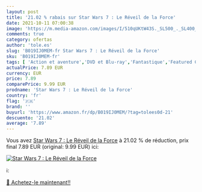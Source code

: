 ```yaml
---
layout: post
title: '21.02 % rabais sur Star Wars 7 : Le Réveil de la Force'
date: 2021-10-11 07:00:38
image: 'https://m.media-amazon.com/images/I/510qUKtW43S._SL500_._SL400_.jpg'
comments: true
category: ofertas
author: 'tole.es'
slug: 'B019IJ0MEM-fr Star Wars 7 : Le Réveil de la Force'
sku: 'B019IJ0MEM-fr'
tags: [ 'Action et aventure','DVD et Blu-ray','Fantastique','Featured Categories','Films','Science-fiction', ]
actualPrice: 7.89 EUR
currency: EUR
price: 7.89
comparePrice: 9.99 EUR
prodname: 'Star Wars 7 : Le Réveil de la Force'
country: 'fr'
flag: '🇫🇷'
brand: ''
buyurl: 'https://www.amazon.fr/dp/B019IJ0MEM/?tag=tolees0d-21'
descuento: '21.02'
average: '7.89'
---
```


Vous avez [Star Wars 7 : Le Réveil de la Force](https://www.amazon.fr/dp/B019IJ0MEM/?tag=tolees0d-21)  à  21.02 % de réduction, prix final  7.89 EUR (original: 9.99 EUR) ici:

[![Star Wars 7 : Le Réveil de la Force](https://m.media-amazon.com/images/I/510qUKtW43S._SL500_._SL400_.jpg)](https://www.amazon.fr/dp/B019IJ0MEM/?tag=tolees0d-21)

ℹ️:


[🛒 Achetez-le maintenant!!](https://www.amazon.fr/dp/B019IJ0MEM/?tag=tolees0d-21)
